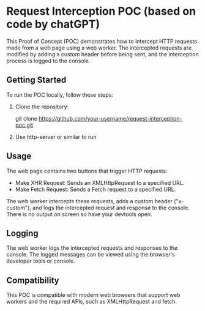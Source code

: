 # Request Interception POC (based on code by chatGPT)

This Proof of Concept (POC) demonstrates how to intercept HTTP requests made from a web page using a web worker. The intercepted requests are modified by adding a custom header before being sent, and the interception process is logged to the console.

## Getting Started

To run the POC locally, follow these steps:

1. Clone the repository:

   git clone https://github.com/your-username/request-interception-poc.git

2. Use http-server or similar to run

## Usage

The web page contains two buttons that trigger HTTP requests:

- Make XHR Request: Sends an XMLHttpRequest to a specified URL.
- Make Fetch Request: Sends a Fetch request to a specified URL.

The web worker intercepts these requests, adds a custom header ("x-custom"), and logs the intercepted request and response to the console. There is no output on screen so have your devtools open.

## Logging

The web worker logs the intercepted requests and responses to the console. The logged messages can be viewed using the browser's developer tools or console.

## Compatibility

This POC is compatible with modern web browsers that support web workers and the required APIs, such as XMLHttpRequest and fetch.

